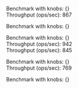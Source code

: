 

Benchmark with knobs: {}  
Throughput (ops/sec): 867  

Benchmark with knobs: {}  

Benchmark with knobs: {}  
Throughput (ops/sec): 942  
Throughput (ops/sec): 845  

Benchmark with knobs: {}  
Throughput (ops/sec): 769  

Benchmark with knobs: {}  